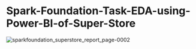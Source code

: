 # Spark-Foundation-Task-EDA-using-Power-BI-of-Super-Store

![sparkfoundation_superstore_report_page-0002](https://user-images.githubusercontent.com/129492950/232514437-d225d5cc-4f7e-4eb3-8fe1-bc9ca3ba7453.jpg)
